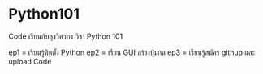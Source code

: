 # Python101
Code เรียนกับลุงวิศวกร วิชา Python 101

ep1 = เรียนรู้ติดตั้ง Python
ep2 = เรียน GUI สร้างปุ่มกด
ep3 = เรียนรู้สมัคร githup และ upload Code
